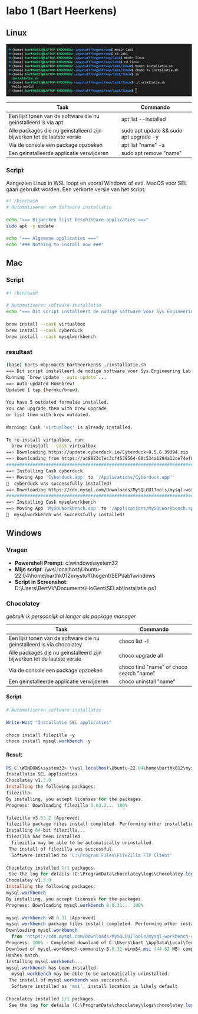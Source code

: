 # labo 1 (Bart Heerkens)

## Linux

![Alt text](linux/linux_bash_script.png "Screenshot terminal")


| Taak | Commando |
|------|-----------|
| Een lijst tonen van de software die nu geinstalleerd is via apt | apt list --installed |
| Alle packages die nu geinstalleerd zijn bijwerken tot de laatste versie | sudo apt update && sudo apt upgrade -y |
| Via de console een package opzoeken | apt list "name" -a |
| Een geinstalleerde applicatie verwijderen | sudo apt remove "name" |

### Script

Aangezien Linux in WSL loopt en vooral Windows of evtl. MacOS voor SEL gaan gebruikt worden. Een verkorte versie van het script:

```bash
#! /bin/bash
# Automatiseren van Software installatie

echo "=== Bijwerken lijst beschikbare applicaties ==="
sudo apt -y update

echo "=== Algemene applicaties ==="
echo "### Nothing to install now ###"
```

## Mac

### Script

```bash
#! /bin/bash

# Automatiseren software-installatie
echo "=== Dit script installeert de nodige software voor Sys Engineering Lab ==="

brew install --cask virtualbox
brew install --cask cyberduck
brew install --cask mysqlworkbench
````
### resultaat

```bash
(base) barts-mbp:macOS bartheerkens$ ./installatie.sh 
=== Dit script installeert de nodige software voor Sys Engineering Lab ===
Running `brew update --auto-update`...
==> Auto-updated Homebrew!
Updated 1 tap (heroku/brew).

You have 5 outdated formulae installed.
You can upgrade them with brew upgrade
or list them with brew outdated.

Warning: Cask 'virtualbox' is already installed.

To re-install virtualbox, run:
  brew reinstall --cask virtualbox
==> Downloading https://update.cyberduck.io/Cyberduck-8.5.6.39394.zip
==> Downloading from https://a48823c7ec3cf4539564-60c534a1284a12ce74ef84032e9b4e46.ssl.cf1.rackcdn.com/Cyberduck-8.5.
######################################################################## 100.0%
==> Installing Cask cyberduck
==> Moving App 'Cyberduck.app' to '/Applications/Cyberduck.app'
🍺  cyberduck was successfully installed!
==> Downloading https://cdn.mysql.com/Downloads/MySQLGUITools/mysql-workbench-community-8.0.32-macos-x86_64.dmg
######################################################################## 100.0%
==> Installing Cask mysqlworkbench
==> Moving App 'MySQLWorkbench.app' to '/Applications/MySQLWorkbench.app'
🍺  mysqlworkbench was successfully installed!
```

## Windows

### Vragen
- **Powershell Prompt**: c:\windows\system32
- **Mijn script**: \\\wsl.localhost\Ubuntu-22.04\home\barthk012\mystuff\hogent\SEP\lab1\windows
- **Script in Screenshot**: D:\Users\BertVV\Documents\HoGent\SELab\Installatie.ps1

### Chocolatey
*gebruik ik persoonlijk al langer als package manager*

| Taak | Commando |
|------|-----------|
| Een lijst tonen van de software die nu geinstalleerd is via chocolatey | choco list -l |
| Alle packages die nu geinstalleerd zijn bijwerken tot de laatste versie | choco upgrade all |
| Via de console een package opzoeken | choco find "name" of choco search "name" |
| Een geinstalleerde applicatie verwijderen | choco uninstall "name" |

#### Script

```powershell
# Automatiseren software-installatie

Write-Host "Installatie SEL applicaties" 

choco install filezilla -y
choco install mysql.workbench -y
```

#### Result

```Powershell
PS C:\WINDOWS\system32> \\wsl.localhost\Ubuntu-22.04\home\barthk012\mystuff\hogent\SEP\lab1\windows\installatie.ps1
Installatie SEL applicaties
Chocolatey v1.3.0
Installing the following packages:
filezilla
By installing, you accept licenses for the packages.
Progress: Downloading filezilla 3.63.2... 100%

filezilla v3.63.2 [Approved]
filezilla package files install completed. Performing other installation steps.
Installing 64-bit filezilla...
filezilla has been installed.
  filezilla may be able to be automatically uninstalled.
 The install of filezilla was successful.
  Software installed to 'C:\Program Files\FileZilla FTP Client'

Chocolatey installed 1/1 packages.
 See the log for details (C:\ProgramData\chocolatey\logs\chocolatey.log).
Chocolatey v1.3.0
Installing the following packages:
mysql.workbench
By installing, you accept licenses for the packages.
Progress: Downloading mysql.workbench 8.0.31... 100%

mysql.workbench v8.0.31 [Approved]
mysql.workbench package files install completed. Performing other installation steps.
Downloading mysql.workbench
  from 'https://cdn.mysql.com/Downloads/MySQLGUITools/mysql-workbench-community-8.0.31-winx64.msi'
Progress: 100% - Completed download of C:\Users\bart_\AppData\Local\Temp\chocolatey\mysql.workbench\8.0.31\mysql-workbench-community-8.0.31-winx64.msi (44.62 MB).
Download of mysql-workbench-community-8.0.31-winx64.msi (44.62 MB) completed.
Hashes match.
Installing mysql.workbench...
mysql.workbench has been installed.
  mysql.workbench may be able to be automatically uninstalled.
 The install of mysql.workbench was successful.
  Software installed as 'msi', install location is likely default.

Chocolatey installed 1/1 packages.
 See the log for details (C:\ProgramData\chocolatey\logs\chocolatey.log).
 ```


